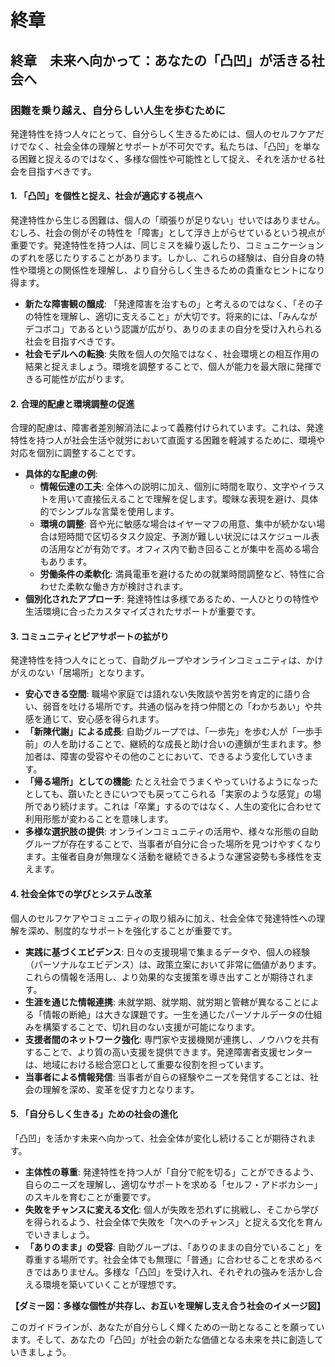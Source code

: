 # 終章
## 終章　未来へ向かって：あなたの「凸凹」が活きる社会へ
### 困難を乗り越え、自分らしい人生を歩むために

発達特性を持つ人々にとって、自分らしく生きるためには、個人のセルフケアだけでなく、社会全体の理解とサポートが不可欠です。私たちは、「凸凹」を単なる困難と捉えるのではなく、多様な個性や可能性として捉え、それを活かせる社会を目指すべきです。

#### 1. 「凸凹」を個性と捉え、社会が適応する視点へ

発達特性から生じる困難は、個人の「頑張りが足りない」せいではありません。むしろ、社会の側がその特性を「障害」として浮き上がらせているという視点が重要です。発達特性を持つ人は、同じミスを繰り返したり、コミュニケーションのずれを感じたりすることがあります。しかし、これらの経験は、自分自身の特性や環境との関係性を理解し、より自分らしく生きるための貴重なヒントになり得ます。

*   **新たな障害観の醸成**: 「発達障害を治すもの」と考えるのではなく、「その子の特性を理解し、適切に支えること」が大切です。将来的には、「みんながデコボコ」であるという認識が広がり、ありのままの自分を受け入れられる社会を目指すべきです。
*   **社会モデルへの転換**: 失敗を個人の欠陥ではなく、社会環境との相互作用の結果と捉えましょう。環境を調整することで、個人が能力を最大限に発揮できる可能性が広がります。

#### 2. 合理的配慮と環境調整の促進

合理的配慮は、障害者差別解消法によって義務付けられています。これは、発達特性を持つ人が社会生活や就労において直面する困難を軽減するために、環境や対応を個別に調整することです。

*   **具体的な配慮の例**:
    *   **情報伝達の工夫**: 全体への説明に加え、個別に時間を取り、文字やイラストを用いて直接伝えることで理解を促します。曖昧な表現を避け、具体的でシンプルな言葉を使用します。
    *   **環境の調整**: 音や光に敏感な場合はイヤーマフの用意、集中が続かない場合は短時間で区切るタスク設定、予測が難しい状況にはスケジュール表の活用などが有効です。オフィス内で動き回ることが集中を高める場合もあります。
    *   **労働条件の柔軟化**: 満員電車を避けるための就業時間調整など、特性に合わせた柔軟な働き方が検討されます。
*   **個別化されたアプローチ**: 発達特性は多様であるため、一人ひとりの特性や生活環境に合ったカスタマイズされたサポートが重要です。

#### 3. コミュニティとピアサポートの拡がり

発達特性を持つ人々にとって、自助グループやオンラインコミュニティは、かけがえのない「居場所」となります。

*   **安心できる空間**: 職場や家庭では語れない失敗談や苦労を肯定的に語り合い、弱音を吐ける場所です。共通の悩みを持つ仲間との「わかちあい」や共感を通じて、安心感を得られます。
*   **「新陳代謝」による成長**: 自助グループでは、「一歩先」を歩む人が「一歩手前」の人を助けることで、継続的な成長と助け合いの連鎖が生まれます。参加者は、障害の受容やその他のことにおいて、できるよう変化していきます。
*   **「帰る場所」としての機能**: たとえ社会でうまくやっていけるようになったとしても、躓いたときにいつでも戻ってこられる「実家のような感覚」の場所であり続けます。これは「卒業」するのではなく、人生の変化に合わせて利用形態が変わることを意味します。
*   **多様な選択肢の提供**: オンラインコミュニティの活用や、様々な形態の自助グループが存在することで、当事者が自分に合った場所を見つけやすくなります。主催者自身が無理なく活動を継続できるような運営姿勢も多様性を支えます。

#### 4. 社会全体での学びとシステム改革

個人のセルフケアやコミュニティの取り組みに加え、社会全体で発達特性への理解を深め、制度的なサポートを強化することが重要です。

*   **実践に基づくエビデンス**: 日々の支援現場で集まるデータや、個人の経験（パーソナルなエビデンス）は、政策立案において非常に価値があります。これらの情報を活用し、より効果的な支援策を導き出すことが期待されます。
*   **生涯を通じた情報連携**: 未就学期、就学期、就労期と管轄が異なることによる「情報の断絶」は大きな課題です。一生を通じたパーソナルデータの仕組みを構築することで、切れ目のない支援が可能になります。
*   **支援者間のネットワーク強化**: 専門家や支援機関が連携し、ノウハウを共有することで、より質の高い支援を提供できます。発達障害者支援センターは、地域における総合窓口として重要な役割を担っています。
*   **当事者による情報発信**: 当事者が自らの経験やニーズを発信することは、社会の理解を深め、変革を促す力となります。

#### 5. 「自分らしく生きる」ための社会の進化

「凸凹」を活かす未来へ向かって、社会全体が変化し続けることが期待されます。

*   **主体性の尊重**: 発達特性を持つ人が「自分で舵を切る」ことができるよう、自らのニーズを理解し、適切なサポートを求める「セルフ・アドボカシー」のスキルを育むことが重要です。
*   **失敗をチャンスに変える文化**: 個人が失敗を恐れずに挑戦し、そこから学びを得られるよう、社会全体で失敗を「次へのチャンス」と捉える文化を育んでいきましょう。
*   **「ありのまま」の受容**: 自助グループは、「ありのままの自分でいること」を尊重する場所です。社会全体でも無理に「普通」に合わせることを求めるべきではありません。多様な「凸凹」を受け入れ、それぞれの強みを活かし合える環境を築いていくことが理想です。

**【ダミー図：多様な個性が共存し、お互いを理解し支え合う社会のイメージ図】**

このガイドラインが、あなたが自分らしく輝くための一助となることを願っています。そして、あなたの「凸凹」が社会の新たな価値となる未来を共に創造していきましょう。
